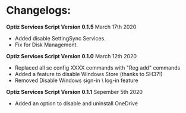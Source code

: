 # Changelogs:
**Optiz Services Script Version 0.1.5**
March 17th 2020

* Added disable SettingSync Services.
* Fix for Disk Management.


**Optiz Services Script Version 0.1.0**
March 12th 2020

* Replaced all sc config XXXX commands with "Reg add" commands
* Added a feature to disable Windows Store (thanks to SH37!)
* Removed Disable Windows sign-in \ log-in feature


**Optiz Services Script Version 0.1.1**
 Sepember 5th 2020
* Added an option to disable and uninstall OneDrive
